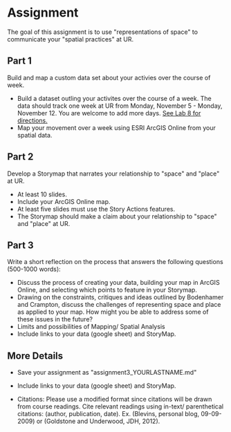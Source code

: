 
# Assignment

The goal of this assignment is to use "representations of space" to communicate your "spatial practices" at UR. 

## Part 1
Build and map a custom data set about your activies over the course of week. 
- Build a dataset outling your activites over the course of a week. 
The data should track one week at UR from Monday, November 5 - Monday, November 12. You are welcome to add more days. [See Lab 8 for directions.](https://github.com/nolauren/2018introdh/blob/master/lab08_spatialdata.md)
- Map your movement over a week using ESRI ArcGIS Online from your spatial data. 


## Part 2

Develop a Storymap that narrates your relationship to "space" and "place" at UR. 
- At least 10 slides. 
- Include your ArcGIS Online map.
- At least five slides must use the Story Actions features.
- The Storymap should make a claim about your relationship to "space" and "place" at UR. 

## Part 3
Write a short reflection on the process that answers the following questions (500-1000 words):
- Discuss the process of creating your data, building your map in ArcGIS Online, and selecting which points to feature in your Storymap.
- Drawing on the constraints, critiques and ideas outlined by Bodenhamer and Crampton, discuss the challenges of representing space and place as applied to your map. How might you be able to address some of these issues in the future?
- Limits and possibilities of Mapping/ Spatial Analysis
- Include links to your data (google sheet) and StoryMap.


## More Details	
- Save your assignment as "assignment3_YOURLASTNAME.md"

- Include links to your data (google sheet) and StoryMap. 

- Citations: Please use a modified format since citations will be drawn from course readings. Cite relevant readings using in-text/ parenthetical citations: (author, publication, date). Ex. (Blevins, personal blog, 09-09-2009) or (Goldstone and Underwood, JDH, 2012).
